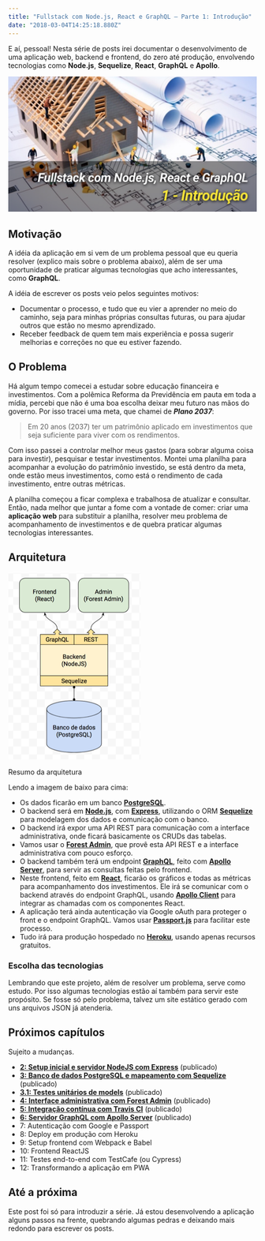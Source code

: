 ```yaml
---
title: "Fullstack com Node.js, React e GraphQL — Parte 1: Introdução"
date: "2018-03-04T14:25:18.880Z"
---
```

E aí, pessoal! Nesta série de posts irei documentar o desenvolvimento de uma aplicação web, backend e frontend, do zero até produção, envolvendo tecnologias como **Node.js**, **Sequelize**, **React**, **GraphQL** e **Apollo**.

![](./1_tdnJ3a6gvjh7T27n2sdPFw.png)

## Motivação

A idéia da aplicação em si vem de um problema pessoal que eu queria resolver (explico mais sobre o problema abaixo), além de ser uma oportunidade de praticar algumas tecnologias que acho interessantes, como **GraphQL**.

A idéia de escrever os posts veio pelos seguintes motivos:

*   Documentar o processo, e tudo que eu vier a aprender no meio do caminho, seja para minhas próprias consultas futuras, ou para ajudar outros que estão no mesmo aprendizado.
*   Receber feedback de quem tem mais experiência e possa sugerir melhorias e correções no que eu estiver fazendo.

## O Problema

Há algum tempo comecei a estudar sobre educação financeira e investimentos. Com a polêmica Reforma da Previdência em pauta em toda a mídia, percebi que não é uma boa escolha deixar meu futuro nas mãos do governo. Por isso tracei uma meta, que chamei de **_Plano 2037_**:

> Em 20 anos (2037) ter um patrimônio aplicado em investimentos que seja suficiente para viver com os rendimentos.

Com isso passei a controlar melhor meus gastos (para sobrar alguma coisa para investir), pesquisar e testar investimentos. Montei uma planilha para acompanhar a evolução do patrimônio investido, se está dentro da meta, onde estão meus investimentos, como está o rendimento de cada investimento, entre outras métricas.

A planilha começou a ficar complexa e trabalhosa de atualizar e consultar. Então, nada melhor que juntar a fome com a vontade de comer: criar uma **aplicação web** para substituir a planilha, resolver meu problema de acompanhamento de investimentos e de quebra praticar algumas tecnologias interessantes.

## Arquitetura

![](./1_a57VA9JPX1D_VAPYg0zO1A.png)

Resumo da arquitetura

Lendo a imagem de baixo para cima:

*   Os dados ficarão em um banco [**PostgreSQL**](https://www.postgresql.org/).
*   O backend será em [**Node.js**](https://nodejs.org/), com [**Express**](https://expressjs.com/), utilizando o ORM [**Sequelize**](http://docs.sequelizejs.com/) para modelagem dos dados e comunicação com o banco.
*   O backend irá expor uma API REST para comunicação com a interface administrativa, onde ficará basicamente os CRUDs das tabelas.
*   Vamos usar o [**Forest Admin**](https://www.forestadmin.com/), que provê esta API REST e a interface administrativa com pouco esforço.
*   O backend também terá um endpoint [**GraphQL**](http://graphql.org/), feito com [**Apollo Server**](https://www.apollographql.com/docs/apollo-server/), para servir as consultas feitas pelo frontend.
*   Neste frontend, feito em [**React**](https://reactjs.org/), ficarão os gráficos e todas as métricas para acompanhamento dos investimentos. Ele irá se comunicar com o backend através do endpoint GraphQL, usando [**Apollo Client**](https://www.apollographql.com/client/) para integrar as chamadas com os componentes React.
*   A aplicação terá ainda autenticação via Google oAuth para proteger o front e o endpoint GraphQL. Vamos usar [**Passport.js**](http://www.passportjs.org/) para facilitar este processo.
*   Tudo irá para produção hospedado no [**Heroku**](https://heroku.com), usando apenas recursos gratuitos.

### Escolha das tecnologias

Lembrando que este projeto, além de resolver um problema, serve como estudo. Por isso algumas tecnologias estão aí também para servir este propósito. Se fosse só pelo problema, talvez um site estático gerado com uns arquivos JSON já atenderia.

## Próximos capítulos

Sujeito a mudanças.

*   [**2: Setup inicial e servidor NodeJS com Express**](./fullstack-node-react-graphql-express-b551b1a25ef3) (publicado)
*   [**3: Banco de dados PostgreSQL e mapeamento com Sequelize**](./fullstack-node-react-graphql-postgresql-sequelize-11e646979b27) (publicado)
*   [**3.1: Testes unitários de models**](./fullstack-node-react-graphql-testes-mocha-chai-eb5646e5b929) (publicado)
*   [**4: Interface administrativa com Forest Admin**](./fullstack-node-react-forest-admin-e3b07c142f9a) (publicado)
*   [**5: Integração contínua com Travis CI**](./fullstack-node-react-travis-ci-2caaee9ccbb5) (publicado)
*   [**6: Servidor GraphQL com Apollo Server**](./fullstack-node-react-graphql-apollo-1a0559e0fc51) (publicado)
*   7: Autenticação com Google e Passport
*   8: Deploy em produção com Heroku
*   9: Setup frontend com Webpack e Babel
*   10: Frontend ReactJS
*   11: Testes end-to-end com TestCafe (ou Cypress)
*   12: Transformando a aplicação em PWA

## Até a próxima

Este post foi só para introduzir a série. Já estou desenvolvendo a aplicação alguns passos na frente, quebrando algumas pedras e deixando mais redondo para escrever os posts.